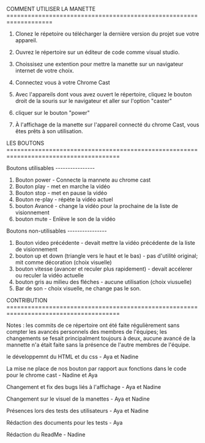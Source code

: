COMMENT UTILISER LA MANETTE  ===================================================================

1) Clonez le répetoire ou télécharger la dernière version du projet sue votre appareil.

2) Ouvrez le répertoire sur un éditeur de code comme visual studio.

3) Choissisez une extention pour mettre la manette sur un navigateur internet de votre choix.

4) Connectez vous à votre Chrome Cast
  
6) Avec l'appareils dont vous avez ouvert le répertoire, cliquez le bouton droit de la souris sur le navigateur et aller sur l'option "caster"

7)  cliquer sur le bouton "power"

8)  À l'affichage de la manette sur l'appareil connecté du chrome Cast, vous êtes prêts à son utilisation.



LES BOUTONS ======================================================================================

Boutons utilisables ----------------

1) Bouton power - Connecte la mannete au chrome cast 
2) Bouton play - met en marche la vidéo
3) Bouton stop - met en pause la vidéo
4) Bouton re-play - répète la vidéo actuel
5) bouton Avancé - change la vidéo pour la prochaine de la liste de visionnement
6) bouton mute - Enlève le son de la vidéo

Boutons non-utilisables ----------------
1) Bouton video précédente - devait mettre la vidéo précédente de la liste de visionnement
2) bouton up et down (triangle vers le haut et le bas) - pas d'utilité original; mit comme décoration (choix visuelle)
3) bouton vitesse (avancer et reculer plus rapidement) - devait accélerer ou reculer la vidéo actuelle
4) bouton gris au milieu des fléches - aucune utilisation (choix viusuelle)
5) Bar de son - choix visuelle, ne change pas le son.

CONTRIBUTION ======================================================================================

Notes : les commits de ce répertoire ont été faite régulièrement sans compter les avancés personnels des membres de l'équipes; les changements se fesait principalment toujours à deux, aucune avancé de la mannette n'a était faite sans la présence de l'autre membres de l'équipe.

le développemnt du HTML et du css - Aya et Nadine 

La mise ne place de nos bouton par rapport aux fonctions dans le code pour le chrome cast - Nadine et Aya

Changement et fix des bugs liés à l'affichage - Aya et Nadine 

Changement sur le visuel de la manettes - Aya et Nadine

Présences lors des tests des utilisateurs - Aya et Nadine 

Rédaction des documents pour les tests - Aya

Rédaction du ReadMe - Nadine 


